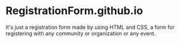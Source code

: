 # RegistrationForm.github.io
It's just a registration form made by using HTML and CSS, a form for registering with any community or organization or any event.